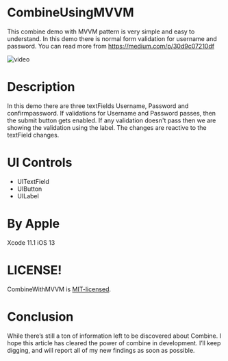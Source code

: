 # CombineUsingMVVM

This combine demo with MVVM pattern is very simple and easy to understand. In this demo there is normal form validation for username and password. You can read more from https://medium.com/p/30d9c07210df

![video](/Media/combine.gif)

# Description

In this demo there are three textFields Username, Password and confirmpassword. If validations for Username and Password passes, then the submit button gets enabled. If any validation doesn't pass then we are showing the validation using the label. The changes are reactive to the textField changes.

# UI Controls 
- UITextField
- UIButton
- UILabel

# By Apple 

Xcode 11.1
iOS 13

# LICENSE!

CombineWithMVVM is [MIT-licensed](/LICENSE).

# Conclusion 
While there’s still a ton of information left to be discovered about Combine. I hope this article has cleared the power of combine in development. I’ll keep digging, and will report all of my new findings as soon as possible.
